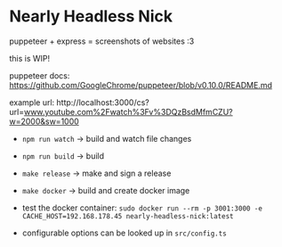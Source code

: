 # Nearly Headless Nick

puppeteer + express = screenshots of websites :3

this is WIP!

puppeteer docs: https://github.com/GoogleChrome/puppeteer/blob/v0.10.0/README.md

example url: http://localhost:3000/cs?url=www.youtube.com%2Fwatch%3Fv%3DQzBsdMfmCZU?w=2000&sw=1000

* `npm run watch` -> build and watch file changes
* `npm run build` -> build
* `make release` -> make and sign a release
* `make docker` -> build and create docker image


* test the docker container: `sudo docker run --rm -p 3001:3000 -e CACHE_HOST=192.168.178.45 nearly-headless-nick:latest`
* configurable options can be looked up in `src/config.ts`

